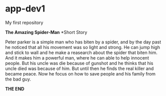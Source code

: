 # app-dev1
My first repository

**The Amazing Spider-Man**
*Short Story

Peter parker is a simple man who has biten by a spider, and by the day past he noticed that all his movement was so light and strong. He can jump high and stick to wall
and he make a reasearch about the spider that biten him. And it makes him a powerful man, where he can able to help innocent people. But his uncle was die because of gunshot and he thinks that his uncle died was because of him. But until then he finds the real killer and became peace. Now he focus on how to save people and his family from the bad guy.

**THE END**
